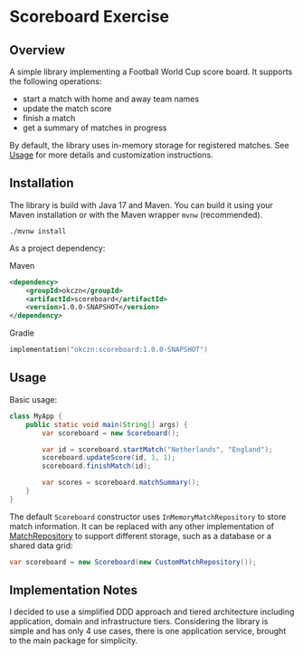 # Scoreboard Exercise

## Overview

A simple library implementing a Football World Cup score
board. It supports the following operations:

- start a match with home and away team names
- update the match score
- finish a match
- get a summary of matches in progress

By default, the library uses in-memory storage for
registered matches. See [Usage](#usage) for more details
and customization instructions.

## Installation

The library is build with Java 17 and Maven. You can 
build it using your
Maven installation or with the Maven wrapper `mvnw`
(recommended).

```
./mvnw install
```

As a project dependency:

Maven
```xml
<dependency>
    <groupId>okczn</groupId>
    <artifactId>scoreboard</artifactId>
    <version>1.0.0-SNAPSHOT</version>
</dependency>
```

Gradle
```kotlin
implementation("okczn:scoreboard:1.0.0-SNAPSHOT")
```

## Usage

Basic usage:

```java
class MyApp {
    public static void main(String[] args) {
        var scoreboard = new Scoreboard();

        var id = scoreboard.startMatch("Netherlands", "England");
        scoreboard.updateScore(id, 1, 1);
        scoreboard.finishMatch(id);

        var scores = scoreboard.matchSummary();
    }
}
```

The default `Scoreboard` constructor uses
`InMemoryMatchRepository` to store match information. It
can be replaced with any other implementation of
[MatchRepository](src/main/java/okczn/scoreboard/domain/MatchRepository.java)
to support different storage, such as a database or a 
shared data grid:

```java
var scoreboard = new Scoreboard(new CustomMatchRepository());
```

## Implementation Notes

I decided to use a simplified DDD approach and tiered 
architecture 
including application, domain and infrastructure tiers. 
Considering the library is simple and has only 4 use 
cases, there is one application service, brought to the 
main package for simplicity.
